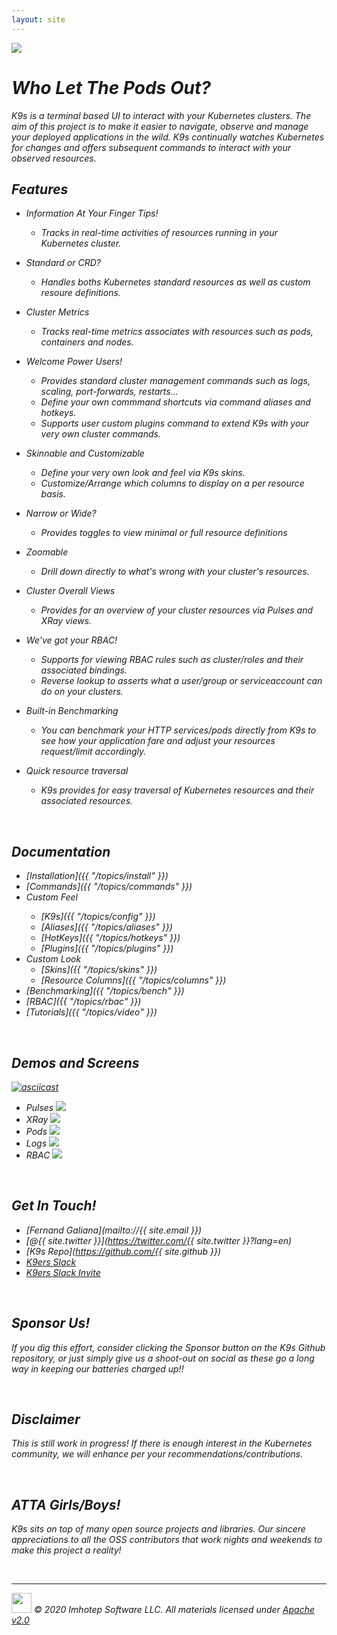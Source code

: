 ```yaml
---
layout: site
---
```


<img class="pic" src="assets/k9s.png"/>

<br/>

# <i class="fas fa-paw"/> Who Let The Pods Out?

K9s is a terminal based UI to interact with your Kubernetes clusters. The aim of this project is to make it easier to navigate, observe and manage your deployed applications in the wild. K9s continually watches Kubernetes for changes and offers subsequent commands to interact with your observed resources.

## <i class="fas fa-highlighter"/> Features

- Information At Your Finger Tips!
  - Tracks in real-time activities of resources running in your Kubernetes cluster.

- Standard or CRD?
  - Handles boths Kubernetes standard resources as well as custom resoure definitions.

- Cluster Metrics
  - Tracks real-time metrics associates with resources such as pods, containers and nodes.

- Welcome Power Users!
  - Provides standard cluster management commands such as logs, scaling, port-forwards, restarts...
  - Define your own commmand shortcuts via command aliases and hotkeys.
  - Supports user custom plugins command to extend K9s with your very own cluster commands.

- Skinnable and Customizable
  - Define your very own look and feel via K9s skins.
  - Customize/Arrange which columns to display on a per resource basis.

- Narrow or Wide?
  - Provides toggles to view minimal or full resource definitions

- Zoomable
  - Drill down directly to what's wrong with your cluster's resources.

- Cluster Overall Views
  - Provides for an overview of your cluster resources via Pulses and XRay views.

- We've got your RBAC!
  - Supports for viewing RBAC rules such as cluster/roles and their associated bindings.
  - Reverse lookup to asserts what a user/group or serviceaccount can do on your clusters.

- Built-in Benchmarking
  - You can benchmark your HTTP services/pods directly from K9s to see how your application fare and adjust your resources request/limit accordingly.

- Quick resource traversal
  - K9s provides for easy traversal of Kubernetes resources and their associated resources.

<br/>

## <i class="fas fa-book"/> Documentation

  * <i class="fas fa-toolbox"/> [Installation]({{ "/topics/install" }})
  * <i class="fas fa-terminal"/> [Commands]({{ "/topics/commands" }})
  * <i class="fas fa-car"/> Custom Feel
    * [K9s]({{ "/topics/config" }})
    * [Aliases]({{ "/topics/aliases" }})
    * [HotKeys]({{ "/topics/hotkeys" }})
    * [Plugins]({{ "/topics/plugins" }})
  * <i class="fas fa-swatchbook"></i> Custom Look
    * [Skins]({{ "/topics/skins" }})
    * [Resource Columns]({{ "/topics/columns" }})
  * <i class="fas fa-tachometer-alt"/> [Benchmarking]({{ "/topics/bench" }})
  * <i class="fas fa-key"/> [RBAC]({{ "/topics/rbac" }})
  * <i class="fas fa-video"/> [Tutorials]({{ "/topics/video" }})


<br/>

## <i class="fab fa-youtube"/> Demos and Screens

[![asciicast](https://asciinema.org/a/305944.svg)](https://asciinema.org/a/305944)

- Pulses
  <img src="assets/screens/pulses.png"/>
- XRay
  <img src="assets/screens/xray.png"/>
- Pods
  <img src="assets/screens/pods.png"/>
- Logs
  <img src="assets/screens/logs.png"/>
- RBAC
  <img src="assets/screens/rbac.png"/>

<br/>

## <i class="fas fa-phone-volume"></i> Get In Touch!

* <i class="fas fa-at"/>  [Fernand Galiana](mailto://{{ site.email }})
* <i class="fab fa-twitter"/> [@{{ site.twitter }}](https://twitter.com/{{ site.twitter }}?lang=en)
* <i class="fab fa-github"/> [K9s Repo](https://github.com/{{ site.github }})
* <i class="fab fa-slack"/>  [K9ers Slack](https://k9sers.slack.com/)
* <i class="fab fa-slack-hash"/> [K9ers Slack Invite](https://join.slack.com/t/k9sers/shared_invite/enQtOTA5MDEyNzI5MTU0LWQ1ZGI3MzliYzZhZWEyNzYxYzA3NjE0YTk1YmFmNzViZjIyNzhkZGI0MmJjYzhlNjdlMGJhYzE2ZGU1NjkyNTM)

<br/>

## <i class="fas fa-bullhorn"></i> Sponsor Us!

If you dig this effort, consider clicking the Sponsor button on the K9s Github repository, or just simply give us a shoot-out on social as these go a long way in keeping our batteries charged up!!

<br/>

## <i class="fas fa-exclamation-triangle"></i> Disclaimer

This is still work in progress! If there is enough interest in the Kubernetes community, we will enhance per your recommendations/contributions.

<br/>

## <i class="fas fa-thumbs-up"></i> ATTA Girls/Boys!

K9s sits on top of many open source projects and libraries. Our *sincere* appreciations to all the OSS contributors that work nights and weekends to make this project a reality!

<br/>

---
<img class="mid-align" src="/assets/imhotep_logo.png" width="32" height="auto"/>
<span class="mid-align">
  © 2020 Imhotep Software LLC. All materials licensed under
</span>
<a class="mid-align" href="http://www.apache.org/licenses/LICENSE-2.0">Apache v2.0</a>
